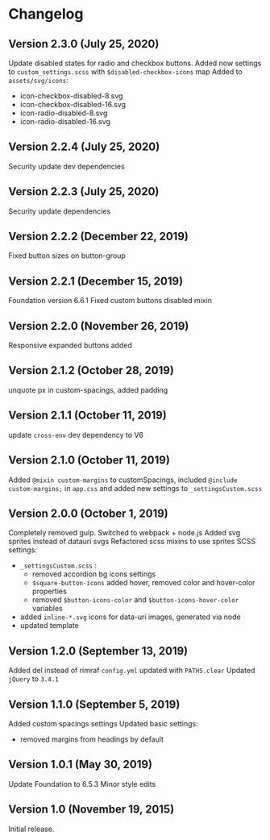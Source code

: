 # Changelog

## Version 2.3.0 (July 25, 2020)
Update disabled states for radio and checkbox buttons.
Added now settings to `custom_settings.scss` with `$disabled-checkbox-icons` map
Added to `assets/svg/icons`:
 - icon-checkbox-disabled-8.svg
 - icon-checkbox-disabled-16.svg
 - icon-radio-disabled-8.svg
 - icon-radio-disabled-16.svg

## Version 2.2.4 (July 25, 2020)
Security update dev dependencies

## Version 2.2.3 (July 25, 2020)
Security update dependencies

## Version 2.2.2 (December 22, 2019)
Fixed button sizes on button-group

## Version 2.2.1 (December 15, 2019)
Foundation version 6.6.1
Fixed custom buttons disabled mixin

## Version 2.2.0 (November 26, 2019)
Responsive expanded buttons added

## Version 2.1.2 (October 28, 2019)
unquote px in custom-spacings, added padding

## Version 2.1.1 (October 11, 2019)
update `cross-env` dev dependency to V6

## Version 2.1.0 (October 11, 2019)
Added `@mixin custom-margins` to customSpacings, included `@include custom-margins;` in `app.css` and added new settings to `_settingsCustom.scss`

## Version 2.0.0 (October 1, 2019)

Completely removed gulp. Switched to webpack + node.js
Added svg sprites instead of datauri svgs
Refactored scss mixins to use sprites
SCSS settings:
 - `_settingsCustom.scss` : 
    - removed accordion bg icons settings
    - `$square-button-icons` added hover, removed color and hover-color properties
    - removed `$button-icons-color` and `$button-icons-hover-color` variables   
- added `inline-*.svg` icons for data-uri images, generated via node
- updated template

## Version 1.2.0 (September 13, 2019)

Added del instead of rimraf
`config.yml` updated with `PATHS.clear`
Updated `jQuery` to `3.4.1`

## Version 1.1.0 (September 5, 2019)

Added custom spacings settings
Updated basic settings:
 - removed margins from headings by default
 
## Version 1.0.1 (May 30, 2019)

Update Foundation to 6.5.3
Minor style edits

## Version 1.0 (November 19, 2015)

Initial release.

